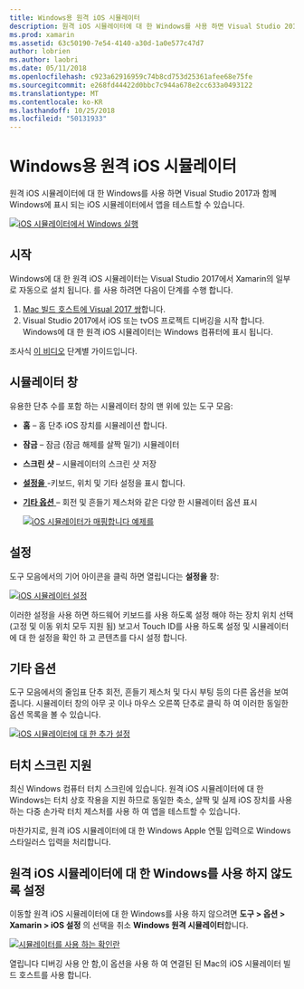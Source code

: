 ```yaml
---
title: Windows용 원격 iOS 시뮬레이터
description: 원격 iOS 시뮬레이터에 대 한 Windows를 사용 하면 Visual Studio 2017과 함께 Windows에 표시 되는 iOS 시뮬레이터에서 앱을 테스트할 수 있습니다.
ms.prod: xamarin
ms.assetid: 63c50190-7e54-4140-a30d-1a0e577c47d7
author: lobrien
ms.author: laobri
ms.date: 05/11/2018
ms.openlocfilehash: c923a62916959c74b8cd753d25361afee68e75fe
ms.sourcegitcommit: e268fd44422d0bbc7c944a678e2cc633a0493122
ms.translationtype: MT
ms.contentlocale: ko-KR
ms.lasthandoff: 10/25/2018
ms.locfileid: "50131933"
---
```

# <a name="remoted-ios-simulator-for-windows"></a>Windows용 원격 iOS 시뮬레이터

원격 iOS 시뮬레이터에 대 한 Windows를 사용 하면 Visual Studio 2017과 함께 Windows에 표시 되는 iOS 시뮬레이터에서 앱을 테스트할 수 있습니다.

[![](images/hero-sml.png "iOS 시뮬레이터에서 Windows 실행")](images/hero.png#lightbox)

## <a name="getting-started"></a>시작

Windows에 대 한 원격 iOS 시뮬레이터는 Visual Studio 2017에서 Xamarin의 일부로 자동으로 설치 됩니다. 를 사용 하려면 다음이 단계를 수행 합니다.

1. [Mac 빌드 호스트에 Visual 2017 쌍](~/ios/get-started/installation/windows/connecting-to-mac/index.md)합니다.
2. Visual Studio 2017에서 iOS 또는 tvOS 프로젝트 디버깅을 시작 합니다. Windows에 대 한 원격 iOS 시뮬레이터는 Windows 컴퓨터에 표시 됩니다.

조사식 [이 비디오](deploy.md) 단계별 가이드입니다.

## <a name="simulator-window"></a>시뮬레이터 창

유용한 단추 수를 포함 하는 시뮬레이터 창의 맨 위에 있는 도구 모음:

- **홈** – 홈 단추 iOS 장치를 시뮬레이션 합니다.
- **잠금** – 잠금 (잠금 해제를 살짝 밀기) 시뮬레이터
- **스크린 샷** – 시뮬레이터의 스크린 샷 저장
- [**설정을** ](#settings) -키보드, 위치 및 기타 설정을 표시 합니다.
- [**기타 옵션** ](#other-options) – 회전 및 흔들기 제스처와 같은 다양 한 시뮬레이터 옵션 표시

    [![](images/maps-app-sml.png "iOS 시뮬레이터가 매핑합니다 예제를")](images/maps-app.png#lightbox)

## <a name="settings"></a>설정

도구 모음에서의 기어 아이콘을 클릭 하면 열립니다는 **설정을** 창:

[![](images/settings-sml.png "iOS 시뮬레이터 설정")](images/settings.png#lightbox)

이러한 설정을 사용 하면 하드웨어 키보드를 사용 하도록 설정 해야 하는 장치 위치 선택 (고정 및 이동 위치 모두 지원 됨) 보고서 Touch ID를 사용 하도록 설정 및 시뮬레이터에 대 한 설정을 확인 하 고 콘텐츠를 다시 설정 합니다.

## <a name="other-options"></a>기타 옵션

도구 모음에서의 줄임표 단추 회전, 흔들기 제스처 및 다시 부팅 등의 다른 옵션을 보여 줍니다. 시뮬레이터 창의 아무 곳 이나 마우스 오른쪽 단추로 클릭 하 여 이러한 동일한 옵션 목록을 볼 수 있습니다.

[![](images/more-sml.png "iOS 시뮬레이터에 대 한 추가 설정")](images/more.png#lightbox)

## <a name="touchscreen-support"></a>터치 스크린 지원

최신 Windows 컴퓨터 터치 스크린에 있습니다. 원격 iOS 시뮬레이터에 대 한 Windows는 터치 상호 작용을 지원 하므로 동일한 축소, 살짝 및 실제 iOS 장치를 사용 하는 다중 손가락 터치 제스처를 사용 하 여 앱을 테스트할 수 있습니다.

마찬가지로, 원격 iOS 시뮬레이터에 대 한 Windows Apple 연필 입력으로 Windows 스타일러스 입력을 처리합니다.

## <a name="disabling-the-remoted-ios-simulator-for-windows"></a>원격 iOS 시뮬레이터에 대 한 Windows를 사용 하지 않도록 설정

이동할 원격 iOS 시뮬레이터에 대 한 Windows를 사용 하지 않으려면 **도구 > 옵션 > Xamarin > iOS 설정** 의 선택을 취소 **Windows 원격 시뮬레이터**합니다.

[![](images/options-sml.png "시뮬레이터를 사용 하는 확인란")](images/options.png#lightbox)

열립니다 디버깅 사용 안 함,이 옵션을 사용 하 여 연결된 된 Mac의 iOS 시뮬레이터 빌드 호스트를 사용 합니다.
